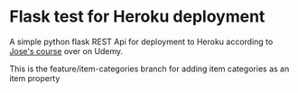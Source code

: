 # Flask test for Heroku deployment

A simple python flask REST Api for deployment to Heroku according to 
[Jose's course](https://www.udemy.com/course/rest-api-flask-and-python/) over on Udemy.

This is the feature/item-categories branch for adding item categories as an item property